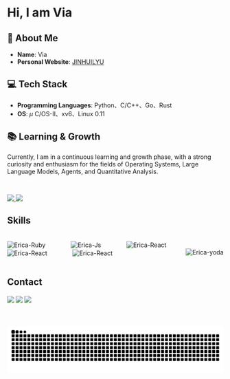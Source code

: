 # Hi, I am Via

## 👀 About Me

  * **Name**: Via
  * **Personal Website**: [JINHUILYU](https://jinhuilyu.github.io/)

## 💻 Tech Stack

  * **Programming Languages**: Python、C/C++、Go、Rust
  * **OS**: $\mu$ C/OS-II、xv6、Linux 0.11

## 📚 Learning & Growth

Currently, I am in a continuous learning and growth phase, with a strong curiosity and enthusiasm for the fields of Operating Systems, Large Language Models, Agents, and Quantitative Analysis.

</br>
  <p>
    <a href="https://github.com/jinhuilyu">
      <img src="https://github-readme-stats.vercel.app/api?username=JINHUILYU&show_icons=true&hide_border=true" />
      <img src="https://github-readme-stats.vercel.app/api/top-langs/?username=JINHUILYU&hide_border=true&layout=compact&langs_count=8" />
    </a>
  </p>
  
<!-- <div>
  <a href="https://github.com/jinhuilyu">
  <img align="center" height="170" src="https://github-readme-stats.vercel.app/api/top-langs/?username=JINHUILYU&layout=compact&langs_count=16&theme=dracula"/>
  <img align="center" src="https://github-readme-stats.vercel.app/api?username=JINHUILYU&show_icons=true&theme=dracula&include_all_commits=true&count_private=true&hide=issues"/>
</div> -->
 
 ## Skills
<div style="display: inline_block"><br>
  <img height="40" align="center" alt="Erica-Ruby" height="30" width="40" src="https://img.icons8.com/?size=100&id=13441&format=png&color=000000">
 &nbsp;&nbsp;&nbsp;&nbsp;&nbsp;&nbsp;&nbsp;&nbsp;&nbsp;&nbsp;&nbsp;&nbsp;&nbsp;
  <img height="40" align="center" alt="Erica-Js" height="30" width="40" src="https://img.icons8.com/?size=100&id=25423&format=png&color=000000">
 &nbsp;&nbsp;&nbsp;&nbsp;&nbsp;&nbsp;&nbsp;&nbsp;&nbsp;&nbsp;&nbsp;&nbsp;&nbsp;
  <img height="40" align="center" alt="Erica-React" height="30" width="40" src="https://img.icons8.com/?size=100&id=44328&format=png&color=000000">
 &nbsp;&nbsp;&nbsp;&nbsp;&nbsp;&nbsp;&nbsp;&nbsp;&nbsp;&nbsp;&nbsp;&nbsp;&nbsp;
 <img height="40" align="center" alt="Erica-React" height="30" width="40" src="https://img.icons8.com/?size=100&id=7ej5ASIwdQXG&format=png&color=000000">
 &nbsp;&nbsp;&nbsp;&nbsp;&nbsp;&nbsp;&nbsp;&nbsp;&nbsp;&nbsp;&nbsp;&nbsp;&nbsp;
 <img height="40" align="center" alt="Erica-React" height="30" width="40" src="https://img.icons8.com/?size=100&id=meGB5Ip7aLFG&format=png&color=000000">
 &nbsp;&nbsp;&nbsp;&nbsp;&nbsp;&nbsp;&nbsp;&nbsp;&nbsp;&nbsp;&nbsp;&nbsp;&nbsp;
  <img align="right" height="180em" alt="Erica-yoda" src="https://media.giphy.com/media/l44Qqz6gO6JiVV3pu/giphy.gif">
</div>
  
</br>

## Contact 
<div> 
  <a href="https://space.bilibili.com/53776665" target="_blank"><img height="40" align="center" src="https://img.icons8.com/?size=100&id=5E24fZ9ORelo&format=png&color=000000" target="_blank"></a> 
  <a href="mailto: lyujh2333@gmail.com"><img height="40" align="center" src="https://img.icons8.com/?size=100&id=P7UIlhbpWzZm&format=png&color=000000" target="_blank"></a>
  <a href="mailto: jh_lyu@outlook.com"><img height="40" align="center" src="https://img.icons8.com/?size=100&id=117562&format=png&color=000000" target="_blank"></a>
 </br>
</br>
 
  ![Snake animation](https://github.com/JINHUILYU/JINHUILYU/blob/output/github-contribution-grid-snake.svg)

</div>
